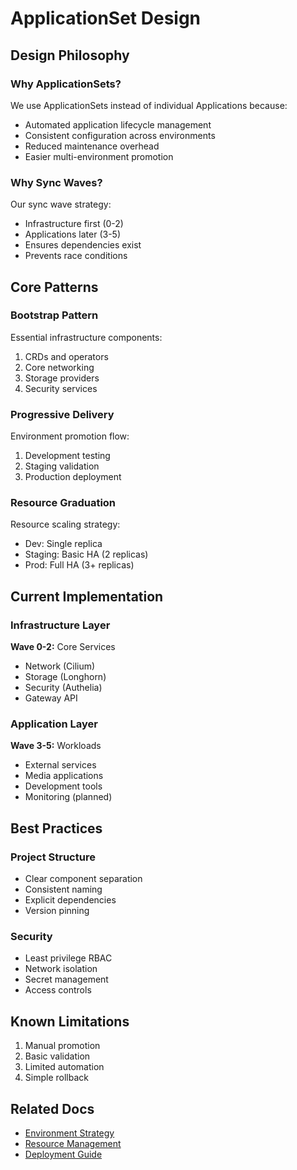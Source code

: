 # ApplicationSet Design

## Design Philosophy

### Why ApplicationSets?

We use ApplicationSets instead of individual Applications because:

- Automated application lifecycle management
- Consistent configuration across environments
- Reduced maintenance overhead
- Easier multi-environment promotion

### Why Sync Waves?

Our sync wave strategy:

- Infrastructure first (0-2)
- Applications later (3-5)
- Ensures dependencies exist
- Prevents race conditions

## Core Patterns

### Bootstrap Pattern

Essential infrastructure components:

1. CRDs and operators
2. Core networking
3. Storage providers
4. Security services

### Progressive Delivery

Environment promotion flow:

1. Development testing
2. Staging validation
3. Production deployment

### Resource Graduation

Resource scaling strategy:

- Dev: Single replica
- Staging: Basic HA (2 replicas)
- Prod: Full HA (3+ replicas)

## Current Implementation

### Infrastructure Layer

**Wave 0-2:** Core Services

- Network (Cilium)
- Storage (Longhorn)
- Security (Authelia)
- Gateway API

### Application Layer

**Wave 3-5:** Workloads

- External services
- Media applications
- Development tools
- Monitoring (planned)

## Best Practices

### Project Structure

- Clear component separation
- Consistent naming
- Explicit dependencies
- Version pinning

### Security

- Least privilege RBAC
- Network isolation
- Secret management
- Access controls

## Known Limitations

1. Manual promotion
2. Basic validation
3. Limited automation
4. Simple rollback

## Related Docs

- [Environment Strategy](environments.md)
- [Resource Management](../best-practices/resources.md)
- [Deployment Guide](../deployment/progressive-delivery.md)

